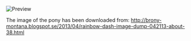 ![Preview](https://raw.github.com/GNU-Pony/artwork/master/SYSLINUX/vesamenu/16:9/rainbow-dash+adhor/preview.png)

The image of the pony has been downloaded from:
    http://brony-montana.blogspot.se/2013/04/rainbow-dash-image-dump-042113-about-38.html
